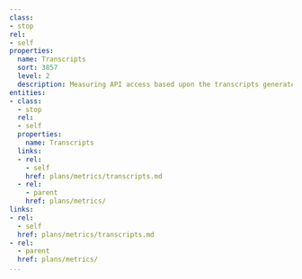```yaml
---
class:
- stop
rel:
- self
properties:
  name: Transcripts
  sort: 3857
  level: 2
  description: Measuring API access based upon the transcripts generated.
entities:
- class:
  - stop
  rel:
  - self
  properties:
    name: Transcripts
  links:
  - rel:
    - self
    href: plans/metrics/transcripts.md
  - rel:
    - parent
    href: plans/metrics/
links:
- rel:
  - self
  href: plans/metrics/transcripts.md
- rel:
  - parent
  href: plans/metrics/
...
```

